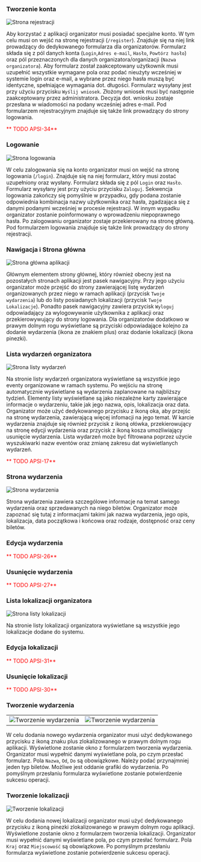### Tworzenie konta
![](../assets/org_instr_reg.png "Strona rejestracji")

Aby korzystać z aplikacji organizator musi posiadać specjalne konto. W tym celu musi on wejść na stronę rejestracji (`/register`). Znajduje się na niej link prowadzący do dedykowanego formularza dla organizatorów. Formularz składa się z pól danych konta (`Login`,`Adres e-mail`, `Hasło`, `Powtórz hasło`) oraz pól przeznaczonych dla danych organizatora/organizacji (`Nazwa organizatora`). Aby formularz został zaakceptowany użytkownik musi uzupełnić wszystkie wymagane pola oraz podać nieużyty wcześniej w systemie login oraz e-mail, a wybrane przez niego hasła muszą być identyczne, spełniające wymagania dot. długości. Formularz wysyłany jest przy użyciu przycisku `Wyślij wniosek`. Złożony wniosek musi być następnie zaakceptowany przez administratora. Decyzja dot. wniosku zostaje przesłana w wiadomości na podany wcześniej adres e-mail. Pod formularzem rejestracyjnym znajduje się także link prowadzący do strony logowania.

<span style="color:red">** TODO APSI-34**</span>

### Logowanie
![](../assets/instr_login.png "Strona logowania")

W celu zalogowania się na konto organizator musi on wejść na stronę logowania (`/login`). Znajduje się na niej formularz, który musi zostać uzupełniony oraz wysłany. Formularz składa się z pól `Login` oraz `Hasło`. Formularz wysyłany jest przy użyciu przycisku `Zaloguj`. Sekwencja logowania zakończy się pomyślnie w przypadku, gdy podana zostanie odpowiednia kombinacja nazwy użytkownika oraz hasła, zgadzająca się z danymi podanymi wcześniej w procesie rejestracji. W innym wypadku organizator zostanie poinformowany o wprowadzeniu niepoprawnego hasła. Po zalogowaniu organizator zostaje przekierowany na stronę główną. Pod formularzem logowania znajduje się także link prowadzący do strony rejestracji.

### Nawigacja i Strona główna
![](../assets/org_instr_main.png "Strona główna aplikacji")

Głównym elementem strony głównej, który również obecny jest na pozostałych stronach aplikacji jest pasek nawigacyjny. Przy jego użyciu organizator może przejść do strony zawierającej listę wydarzeń organizowanych przez niego w ramach aplikacji (przycisk `Twoje wydarzenia`) lub do listy posiadanych lokalizacji (przycisk `Twoje Lokalizacje`). Ponadto pasek nawigacyjny zawiera przycisk `Wyloguj` odpowiadający za wylogowywanie użytkownika z aplikacji oraz przekierowywujący do strony logowania. Dla organizatorów dodatkowo w prawym dolnym rogu wyświetlane są przyciski odpowiadające kolejno za dodanie wydarzenia (ikona ze znakiem plus) oraz dodanie lokalizacji (ikona pinezki).

### Lista wydarzeń organizatora
![](../assets/org_instr_event_list.png "Strona listy wydarzeń")

Na stronie listy wydarzeń organizatora wyświetlane są wszystkie jego eventy organizowane w ramach systemu. Po wejściu na stronę automatycznie wyświetlane są wydarzenia zaplanowane na najbliższy tydzień. Elementy listy wyświetlane są jako niezależne karty zawierające informacje o wydarzeniu, takie jak jego nazwa, opis, lokalizacja oraz data. Organizator może użyć dedykowanego przycisku z ikoną oka, aby przejśc na stronę wydarzenia, zawierającą więcej infomacji na jego temat. W karcie wydarzenia znajduje się również przycisk z ikoną ołówka, przekierowujący na stronę edycji wydarzenia oraz przycisk z ikoną kosza umożliwiający usunięcie wydarzenia. Lista wydarzeń może być filtrowana poprzez użycie wyszukiwarki nazw eventów oraz zmianę zakresu dat wyświetlanych wydarzeń.

<span style="color:red">** TODO APSI-17**</span>

### Strona wydarzenia
![](../assets/org_instr_event.png "Strona wydarzenia")

Strona wydarzenia zawiera szczególowe informacje na temat samego wydarzenia oraz sprzedawanych na niego biletów. Organizator może zapoznać się tutaj z informacjami takimi jak nazwa wydarzenia, jego opis, lokalizacja, data początkowa i końcowa oraz rodzaje, dostępność oraz ceny biletów.

### Edycja wydarzenia

<span style="color:red">** TODO APSI-26**</span>

### Usunięcie wydarzenia

<span style="color:red">** TODO APSI-27**</span>

### Lista lokalizacji organizatora
![](../assets/org_instr_loc_list.png "Strona listy lokalizacji")

Na stronie listy lokalizacji organizatora wyświetlane są wszystkie jego lokalizacje dodane do systemu.

### Edycja lokalizacji

<span style="color:red">** TODO APSI-31**</span>

### Usunięcie lokalizacji

<span style="color:red">** TODO APSI-30**</span>

### Tworzenie wydarzenia
|||
|:-:|:-:|
|![](../assets/org_instr_add_event.png "Tworzenie wydarzenia")|![](../assets/org_instr_add_event2.png "Tworzenie wydarzenia")|


W celu dodania nowego wydarzenia organizator musi użyć dedykowanego przycisku z ikoną znaku plus zlokalizowanego w prawym dolnym rogu aplikacji. Wyświetlone zostanie okno z formularzem tworzenia wydarzenia. Organizator musi wypełnić danymi wyświetlane pola, po czym przesłać formularz. Pola `Nazwa`, `Od`, `Do` są obowiązkowe. Należy podać przynajmniej jeden typ biletów. Możliwe jest oddanie grafiki do wydarzenia. Po pomyślnym przesłaniu formularza wyświetlone zostanie potwierdzenie sukcesu operacji.

### Tworzenie lokalizacji
![](../assets/org_instr_add_loc.png "Tworzenie lokalizacji")

W celu dodania nowej lokalizacji organizator musi użyć dedykowanego przycisku z ikoną pinezki zlokalizowanego w prawym dolnym rogu aplikacji. Wyświetlone zostanie okno z formularzem tworzenia lokalizacji. Organizator musi wypełnić danymi wyświetlane pola, po czym przesłać formularz. Pola `Kraj` oraz `Miejscowość` są obowiązkowe. Po pomyślnym przesłaniu formularza wyświetlone zostanie potwierdzenie sukcesu operacji.